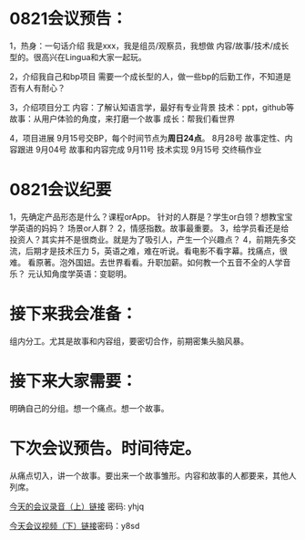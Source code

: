 # 0821会议预告：
1，热身：一句话介绍
我是xxx，我是组员/观察员，我想做 内容/故事/技术/成长 型的。很高兴在Lingua和大家一起玩。

2，介绍我自己和bp项目
需要一个成长型的人，做一些bp的后勤工作，不知道是否有人有耐心？

3，介绍项目分工
内容：了解认知语言学，最好有专业背景
技术：ppt，github等
故事：从用户体验的角度，来打磨一个故事
成长：帮我们看世界

4，项目进展
9月15号交BP，每个时间节点为**周日24点**。
8月28号 故事定性、内容跟进
9月04号 故事和内容完成
9月11号 技术实现
9月15号 交终稿作业

# 0821会议纪要
1，先确定产品形态是什么？课程orApp。
     针对的人群是？学生or白领？想教宝宝学英语的妈妈？
     场景or人群？
2，情感指数。故事最重要。
3，给学员看还是给投资人？其实并不是很商业。就是为了吸引人，产生一个兴趣点？
4，前期先多交流，后期才是技术压力
5，英语之难，难在听说。看电影不看字幕。找痛点，很难。
看原著。泡外国妞。去世界看看。升职加薪。如何教一个五音不全的人学音乐？
元认知角度学英语：变聪明。

# 接下来我会准备：
组内分工。尤其是故事和内容组，要密切合作，前期密集头脑风暴。

# 接下来大家需要：
明确自己的分组。想一个痛点。想一个故事。

# 下次会议预告。时间待定。
从痛点切入，讲一个故事。要出来一个故事雏形。内容和故事的人都要来，其他人列席。


[今天的会议录音（上）链接](https://pan.baidu.com/s/1qY8crk4) 密码: yhjq

[今天会议视频（下）链接](https://pan.baidu.com/s/1hsI1Z72)密码：y8sd
